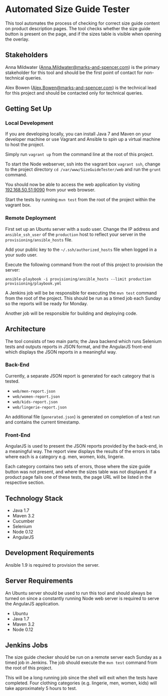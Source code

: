 # Automated Size Guide Tester

This tool automates the process of checking for correct size guide content on product description pages.
The tool checks whether the size guide button is present on the page, and if the sizes table is visible
when opening the overlay.

## Stakeholders

Anna Mildwater (Anna.Mildwater@marks-and-spencer.com) is the primary stakeholder for this tool and should be
the first point of contact for non-technical queries.

Alex Bowen (Alex.Bowen@marks-and-spencer.com) is the technical lead for this project and should be contacted
only for technical queries.

## Getting Set Up

### Local Development

If you are developing locally, you can install Java 7 and Maven on your developer machine or use Vagrant and Ansible
to spin up a virtual machine to host the project.

Simply run `vagrant up` from the command line at the root of this project.

To start the Node webserver, ssh into the vagrant box `vagrant ssh`, change to the project directory
`cd /var/www/SizeGuideTester/web` and run the `grunt` command. 

You should now be able to access the web application by visiting [192.168.50.51:9090](http://192.168.50.51:9090) 
from your web browser.

Start the tests by running `mvn test` from the root of the project within the vagrant box.

### Remote Deployment

First set up an Ubuntu server with a sudo user. Change the IP address and `ansible_ssh_user` of the `production` 
host to reflect your server in the `provisioning/ansible_hosts` file.

Add your public key to the `~/.ssh/authorized_hosts` file when logged in a your sudo user.

Execute the following command from the root of this project to provision the server:

`ansible-playbook -i provisioning/ansible_hosts --limit production provisioning/playbook.yml`

A Jenkins job will be be responsible for executing the `mvn test` command from the root 
of the project. This should be run as a timed job each Sunday so the reports will be ready for Monday.

Another job will be responsible for building and deploying code.

## Architecture

The tool consists of two main parts; the Java backend which runs Selenium tests and outputs reports in JSON format,
and the AngularJS front-end which displays the JSON reports in a meaningful way.

### Back-End

Currently, a separate JSON report is generated for each category that is tested.

* `web/men-report.json`
* `web/women-report.json`
* `web/kids-report.json`
* `web/lingerie-report.json`

An additional file (`generated.json`) is generated on completion of a test run and contains the current timestamp.

### Front-End

AngularJS is used to present the JSON reports provided by the back-end, in a meaningful way. The report view displays
the results of the errors in tabs where each is a category e.g. men, women, kids, lingerie.

Each category contains two sets of errors, those where the size guide button was not present, and where the sizes
table was not displayed. If a product page fails one of these tests, the page URL will be listed in the respective section.

## Technology Stack

* Java 1.7
* Maven 3.2
* Cucumber
* Selenium
* Node 0.12
* AngularJS

## Development Requirements

Ansible 1.9 is required to provision the server.

## Server Requirements

An Ubuntu server should be used to run this tool and should always be turned on since a constantly running
Node web server is required to serve the AngularJS application.

* Ubuntu
* Java 1.7
* Maven 3.2
* Node 0.12

## Jenkins Jobs

The size guide checker should be run on a remote server each Sunday as a timed job in Jenkins.
The job should execute the `mvn test` command from the root of this project.

This will be a long running job since the shell will exit when the tests have completed.
Four clothing categories (e.g. lingerie, men, women, kids) will take approximately 5 hours to test.
